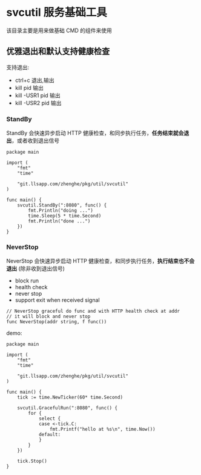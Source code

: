 # svcutil 服务基础工具

该目录主要是用来做基础 CMD 的组件来使用

## 优雅退出和默认支持健康检查

支持退出:

* ctrl+c 退出,输出
* kill pid 输出
* kill -USR1 pid 输出
* kill -USR2 pid 输出

### StandBy

StandBy 会快速异步启动 HTTP 健康检查，和同步执行任务，**任务结束就会退出**，或者收到退出信号

```
package main

import (
	"fmt"
	"time"

	"git.llsapp.com/zhenghe/pkg/util/svcutil"
)

func main() {
	svcutil.StandBy(":8080", func() {
		fmt.Println("doing ...")
		time.Sleep(5 * time.Second)
		fmt.Println("done ...")
	})
}
```


### NeverStop

NeverStop 会快速异步启动 HTTP 健康检查，和同步执行任务，**执行结束也不会退出** (除非收到退出信号)

* block run
* health check
* never stop
* support exit when received signal

```
// NeverStop graceful do func and with HTTP health check at addr
// it will block and never stop
func NeverStop(addr string, f func())
```

demo:

```
package main

import (
	"fmt"
	"time"

	"git.llsapp.com/zhenghe/pkg/util/svcutil"
)

func main() {
	tick := time.NewTicker(60* time.Second)

	svcutil.GracefulRun(":8080", func() {
		for {
			select {
			case <-tick.C:
				fmt.Printf("hello at %s\n", time.Now())
			default:
			}
		}
	})

	tick.Stop()
}
```

